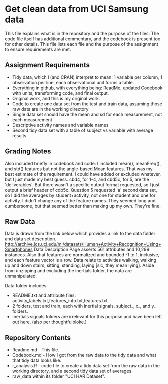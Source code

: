 # Get clean data from UCI Samsung data
This file explains what is in the repository and the purpose of the files.
The code file itself has additional commentary, and the codebook is present too for other details.
This file lists each file and the purpose of the assignment to ensure requirements are met.

## Assignment Requirements
* Tidy data, which I (and CRAN) interpret to mean: 1 variable per column, 1 observation per line, each observational unit forms a table.
* Everything in github, with everything being: ReadMe, updated Codebook with units, transforming code, and final output.
* Original work, and this is my original work.
* Code to create one data set from the test and train data, assuming those raw data are in the working directory
* Single data set should have the mean and sd for each measurement, not each measurement
* Descriptive activity names and variable names
* Second tidy data set with a table of subject vs variable with average results.

## Grading Notes
Also included briefly in codebook and code: I included mean(), meanFreq(), and std() features but not the angle-based Mean features.
That was my best estimate of the requirement. I could have added or excluded whatever, but I just made my best guess.
cbd4, for 1-4, and cbd5c, for 5, are the 'deliverables'. 
But there wasn't a specific output format requested, so I just output a brief header of cdb5c.
Question 5 requested 'a' second data set, so I did the averages by student+activity, not one for student and one for activity.
I didn't change any of the feature names. They seemed long and cumbersome, but that seemed better than making up my own. They're fine.

## Raw Data
Data is drawn from the link below which provides a link to the data folder and data set description.
http://archive.ics.uci.edu/ml/datasets/Human+Activity+Recognition+Using+Smartphones
Data Description Page asserts 561 attributes and 10,299 instances.
Also that features are normalized and bounded -1 to 1, inclusive, and each feature vector is a row.
Data relate to activities walking, walking up and down stairs, sitting, standing, laying [sic, they mean lying].
Aside from unzipping and excluding the inertials folder, the data are unmanipulated.

Data folder includes:
* README.txt and attribute files: activity_labels.txt,features_info.txt,features.txt
* 2 folders, test and train, each with inertial signals, subject_, x_, and y_ folders.
* Inertials signals folders are irrelevant for this purpose and have been left out here. (also per thoughtfulbloke.)

## Repository Contents
* Readme.md - This file.
* Codebook.md - How I got from the raw data to the tidy data and what that tidy data looks like.
* r_analysis.R - code file to create a tidy data set from the raw data in the working directory, and a second tidy data set of averages.
* raw_data within its folder "UCI HAR Dataset".
